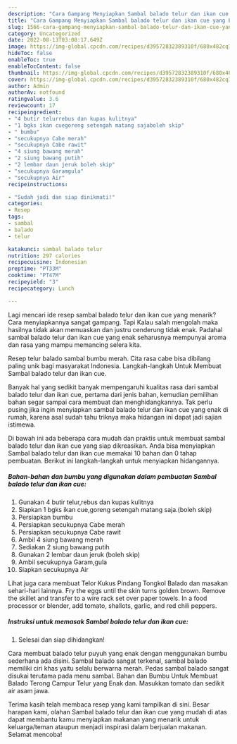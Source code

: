 ```yaml
---
description: "Cara Gampang Menyiapkan Sambal balado telur dan ikan cue yang Enak, Buat Buka Puasa Enak Banget"
title: "Cara Gampang Menyiapkan Sambal balado telur dan ikan cue yang Enak, Buat Buka Puasa Enak Banget"
slug: 1566-cara-gampang-menyiapkan-sambal-balado-telur-dan-ikan-cue-yang-enak-buat-buka-puasa-enak-banget
category: Uncategorized
date: 2022-08-13T03:08:17.649Z
image: https://img-global.cpcdn.com/recipes/d39572832389310f/680x482cq70/sambal-balado-telur-dan-ikan-cue-foto-resep-utama.jpg
hideToc: false
enableToc: true
enableTocContent: false
thumbnail: https://img-global.cpcdn.com/recipes/d39572832389310f/680x482cq70/sambal-balado-telur-dan-ikan-cue-foto-resep-utama.jpg
cover: https://img-global.cpcdn.com/recipes/d39572832389310f/680x482cq70/sambal-balado-telur-dan-ikan-cue-foto-resep-utama.jpg
author: Admin
authorAv: notfound
ratingvalue: 3.6
reviewcount: 17
recipeingredient:
- "4 butir telurrebus dan kupas kulitnya"
- "1 bgks ikan cuegoreng setengah matang sajaboleh skip"
- " bumbu"
- "secukupnya Cabe merah"
- "secukupnya Cabe rawit"
- "4 siung bawang merah"
- "2 siung bawang putih"
- "2 lembar daun jeruk boleh skip"
- "secukupnya Garamgula"
- "secukupnya Air"
recipeinstructions:

- "Sudah jadi dan siap dinikmati!"
categories:
- Resep
tags:
- sambal
- balado
- telur

katakunci: sambal balado telur 
nutrition: 297 calories
recipecuisine: Indonesian
preptime: "PT33M"
cooktime: "PT47M"
recipeyield: "3"
recipecategory: Lunch

---
```



Lagi mencari ide resep sambal balado telur dan ikan cue yang menarik? Cara menyiapkannya sangat gampang. Tapi Kalau salah mengolah maka hasilnya tidak akan memuaskan dan justru cenderung tidak enak. Padahal sambal balado telur dan ikan cue yang enak seharusnya mempunyai aroma dan rasa yang mampu memancing selera kita.


Resep telur balado sambal bumbu merah. Cita rasa cabe bisa dibilang paling unik bagi masyarakat Indonesia. Langkah-langkah Untuk Membuat Sambal balado telur dan ikan cue.

Banyak hal yang sedikit banyak mempengaruhi kualitas rasa dari sambal balado telur dan ikan cue, pertama dari jenis bahan, kemudian pemilihan bahan segar sampai cara membuat dan menghidangkannya. Tak perlu pusing jika ingin menyiapkan sambal balado telur dan ikan cue yang enak di rumah, karena asal sudah tahu triknya maka hidangan ini dapat jadi sajian istimewa.


Di bawah ini ada beberapa cara mudah dan praktis untuk membuat sambal balado telur dan ikan cue yang siap dikreasikan. Anda bisa menyiapkan Sambal balado telur dan ikan cue memakai 10 bahan dan 0 tahap pembuatan. Berikut ini langkah-langkah untuk menyiapkan hidangannya.

<!--inarticleads1-->

##### Bahan-bahan dan bumbu yang digunakan dalam pembuatan Sambal balado telur dan ikan cue:

1. Gunakan 4 butir telur,rebus dan kupas kulitnya
1. Siapkan 1 bgks ikan cue,goreng setengah matang saja.(boleh skip)
1. Persiapkan  bumbu
1. Persiapkan secukupnya Cabe merah
1. Persiapkan secukupnya Cabe rawit
1. Ambil 4 siung bawang merah
1. Sediakan 2 siung bawang putih
1. Gunakan 2 lembar daun jeruk (boleh skip)
1. Ambil secukupnya Garam,gula
1. Siapkan secukupnya Air


Lihat juga cara membuat Telor Kukus Pindang Tongkol Balado dan masakan sehari-hari lainnya. Fry the eggs until the skin turns golden brown. Remove the skillet and transfer to a wire rack set over paper towels. In a food processor or blender, add tomato, shallots, garlic, and red chili peppers. 

<!--inarticleads2-->

##### Instruksi untuk memasak Sambal balado telur dan ikan cue:


1. Selesai dan siap dihidangkan!

Cara membuat balado telur puyuh yang enak dengan menggunakan bumbu sederhana ada disini. Sambal balado sangat terkenal, sambal balado memiliki ciri khas yaitu selalu berwarna merah. Pedas sambal balado sangat disukai terutama pada menu sambal. Bahan dan Bumbu Untuk Membuat Balado Terong Campur Telur yang Enak dan. Masukkan tomato dan sedikit air asam jawa. 

Terima kasih telah membaca resep yang kami tampilkan di sini. Besar harapan kami, olahan Sambal balado telur dan ikan cue yang mudah di atas dapat membantu kamu menyiapkan makanan yang menarik untuk keluarga/teman ataupun menjadi inspirasi dalam berjualan makanan. Selamat mencoba!
